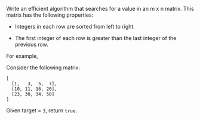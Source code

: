 Write an efficient algorithm that searches for a value in an m x n matrix. This matrix has the following properties:

+ Integers in each row are sorted from left to right.

* The first integer of each row is greater than the last integer of the previous row.

For example,

Consider the following matrix:

```
[
  [1,   3,  5,  7],
  [10, 11, 16, 20],
  [23, 30, 34, 50]
]
```

Given target = `3`, return `true`.